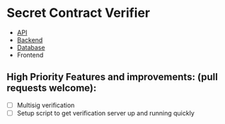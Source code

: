 # Secret Contract Verifier

- [API](https://github.com/digiline-io/secret-network-contract-verifier-api)
- [Backend](https://github.com/digiline-io/secret-network-contract-verifier-backend)
- [Database](https://github.com/digiline-io/secret-network-contract-verifier-database)
- Frontend

## High Priority Features and improvements: (pull requests welcome):

- [ ] Multisig verification
- [ ] Setup script to get verification server up and running quickly
